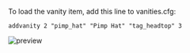 To load the vanity item, add this line to vanities.cfg:

```addvanity 2 "pimp_hat" "Pimp Hat" "tag_headtop" 3```

![preview](preview.jpg)
